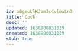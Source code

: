 ```yaml
---
id: x0geoUlKJzmIs4vlmwLn3
title: Cook
desc: ''
updated: 1638900831039
created: 1638900831039
stub: true
---
```


